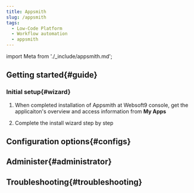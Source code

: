 ```yaml
---
title: Appsmith
slug: /appsmith
tags:
  - Low-Code Platform
  - Workflow automation
  - appsmith
---
```


import Meta from './_include/appsmith.md';

<Meta name="meta" />

## Getting started{#guide}

### Initial setup{#wizard}

1. When completed installation of Appsmith at Websoft9 console, get the applicaiton's overview and access information from **My Apps**  

2. Complete the install wizard step by step

## Configuration options{#configs}

## Administer{#administrator}

## Troubleshooting{#troubleshooting}

